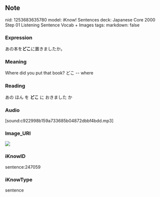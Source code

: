 ## Note
nid: 1253683635780
model: iKnow! Sentences
deck: Japanese Core 2000 Step 01 Listening Sentence Vocab + Images
tags: 
markdown: false

### Expression
<!DOCTYPE html>
<title></title>
あの本を<b>どこ</b>に置きましたか。



### Meaning
Where did you put that book?
どこ -- where

### Reading
<!DOCTYPE html>
<title></title>
あの ほん を <b>どこ</b> に おきました か



### Audio
[sound:c922998b159a733685b04872dbbf4bdd.mp3]

### Image_URI
<!DOCTYPE html>
<title></title>
<img src="918f0a950c4f1f7ce43b60345c2a5cc9.jpg">



### iKnowID
sentence:247059

### iKnowType
sentence
